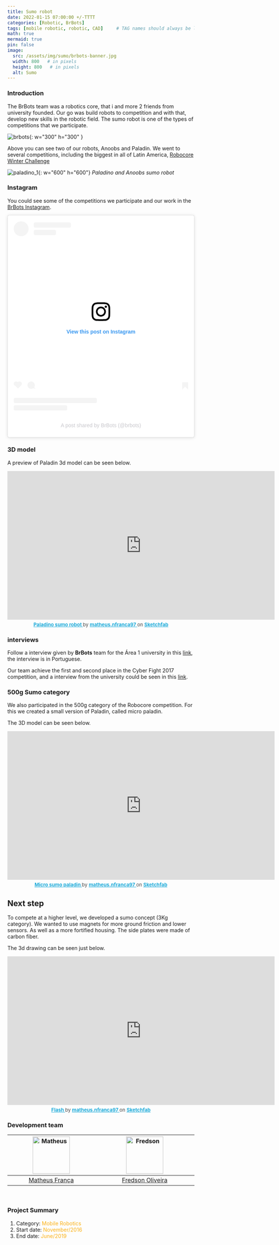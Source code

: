 ```yaml
---
title: Sumo robot
date: 2022-01-15 07:00:00 +/-TTTT
categories: [Robotic, BrBots]
tags: [mobile robotic, robotic, CAD]     # TAG names should always be lowercase
math: true
mermaid: true
pin: false
image: 
  src: /assets/img/sumo/brbots-banner.jpg
  width: 800   # in pixels
  height: 800   # in pixels
  alt: Sumo
---
```


### Introduction

The BrBots team was a robotics core, that i and more 2 friends from university founded. Our go was build robots to competition and with that, develop new skills in the robotic field. The sumo robot is one of the types of competitions that we participate. 

![brbots](/assets/img/sumo/brbots.jpg){: w="300" h="300" }

Above you can see two of our robots, Anoobs and Paladin. We went to several competitions, including the biggest in all of Latin America, [Robocore Winter Challenge](https://events.robocore.net/)

![paladino_1](/assets/img/sumo/sumo.png){: w="600" h="600"}
_Paladino and Anoobs sumo robot_  

### Instagram

You could see some of the competitions we participate and our work in the [BrBots Instagram](https://www.instagram.com/brbots/).

<center>
<blockquote class="instagram-media" data-instgrm-captioned data-instgrm-permalink="https://www.instagram.com/p/BaxO9Abgq4a/?utm_source=ig_embed&amp;utm_campaign=loading" data-instgrm-version="13" style=" background:#FFF; border:0; border-radius:3px; box-shadow:0 0 1px 0 rgba(0,0,0,0.5),0 1px 10px 0 rgba(0,0,0,0.15); margin: 1px; max-width:540px; min-width:326px; padding:0; width:99.375%; width:-webkit-calc(100% - 2px); width:calc(100% - 2px);"><div style="padding:16px;"> <a href="https://www.instagram.com/p/BaxO9Abgq4a/?utm_source=ig_embed&amp;utm_campaign=loading" style=" background:#FFFFFF; line-height:0; padding:0 0; text-align:center; text-decoration:none; width:100%;" target="_blank"> <div style=" display: flex; flex-direction: row; align-items: center;"> <div style="background-color: #F4F4F4; border-radius: 50%; flex-grow: 0; height: 40px; margin-right: 14px; width: 40px;"></div> <div style="display: flex; flex-direction: column; flex-grow: 1; justify-content: center;"> <div style=" background-color: #F4F4F4; border-radius: 4px; flex-grow: 0; height: 14px; margin-bottom: 6px; width: 100px;"></div> <div style=" background-color: #F4F4F4; border-radius: 4px; flex-grow: 0; height: 14px; width: 60px;"></div></div></div><div style="padding: 19% 0;"></div> <div style="display:block; height:50px; margin:0 auto 12px; width:50px;"><svg width="50px" height="50px" viewBox="0 0 60 60" version="1.1" xmlns="https://www.w3.org/2000/svg" xmlns:xlink="https://www.w3.org/1999/xlink"><g stroke="none" stroke-width="1" fill="none" fill-rule="evenodd"><g transform="translate(-511.000000, -20.000000)" fill="#000000"><g><path d="M556.869,30.41 C554.814,30.41 553.148,32.076 553.148,34.131 C553.148,36.186 554.814,37.852 556.869,37.852 C558.924,37.852 560.59,36.186 560.59,34.131 C560.59,32.076 558.924,30.41 556.869,30.41 M541,60.657 C535.114,60.657 530.342,55.887 530.342,50 C530.342,44.114 535.114,39.342 541,39.342 C546.887,39.342 551.658,44.114 551.658,50 C551.658,55.887 546.887,60.657 541,60.657 M541,33.886 C532.1,33.886 524.886,41.1 524.886,50 C524.886,58.899 532.1,66.113 541,66.113 C549.9,66.113 557.115,58.899 557.115,50 C557.115,41.1 549.9,33.886 541,33.886 M565.378,62.101 C565.244,65.022 564.756,66.606 564.346,67.663 C563.803,69.06 563.154,70.057 562.106,71.106 C561.058,72.155 560.06,72.803 558.662,73.347 C557.607,73.757 556.021,74.244 553.102,74.378 C549.944,74.521 548.997,74.552 541,74.552 C533.003,74.552 532.056,74.521 528.898,74.378 C525.979,74.244 524.393,73.757 523.338,73.347 C521.94,72.803 520.942,72.155 519.894,71.106 C518.846,70.057 518.197,69.06 517.654,67.663 C517.244,66.606 516.755,65.022 516.623,62.101 C516.479,58.943 516.448,57.996 516.448,50 C516.448,42.003 516.479,41.056 516.623,37.899 C516.755,34.978 517.244,33.391 517.654,32.338 C518.197,30.938 518.846,29.942 519.894,28.894 C520.942,27.846 521.94,27.196 523.338,26.654 C524.393,26.244 525.979,25.756 528.898,25.623 C532.057,25.479 533.004,25.448 541,25.448 C548.997,25.448 549.943,25.479 553.102,25.623 C556.021,25.756 557.607,26.244 558.662,26.654 C560.06,27.196 561.058,27.846 562.106,28.894 C563.154,29.942 563.803,30.938 564.346,32.338 C564.756,33.391 565.244,34.978 565.378,37.899 C565.522,41.056 565.552,42.003 565.552,50 C565.552,57.996 565.522,58.943 565.378,62.101 M570.82,37.631 C570.674,34.438 570.167,32.258 569.425,30.349 C568.659,28.377 567.633,26.702 565.965,25.035 C564.297,23.368 562.623,22.342 560.652,21.575 C558.743,20.834 556.562,20.326 553.369,20.18 C550.169,20.033 549.148,20 541,20 C532.853,20 531.831,20.033 528.631,20.18 C525.438,20.326 523.257,20.834 521.349,21.575 C519.376,22.342 517.703,23.368 516.035,25.035 C514.368,26.702 513.342,28.377 512.574,30.349 C511.834,32.258 511.326,34.438 511.181,37.631 C511.035,40.831 511,41.851 511,50 C511,58.147 511.035,59.17 511.181,62.369 C511.326,65.562 511.834,67.743 512.574,69.651 C513.342,71.625 514.368,73.296 516.035,74.965 C517.703,76.634 519.376,77.658 521.349,78.425 C523.257,79.167 525.438,79.673 528.631,79.82 C531.831,79.965 532.853,80.001 541,80.001 C549.148,80.001 550.169,79.965 553.369,79.82 C556.562,79.673 558.743,79.167 560.652,78.425 C562.623,77.658 564.297,76.634 565.965,74.965 C567.633,73.296 568.659,71.625 569.425,69.651 C570.167,67.743 570.674,65.562 570.82,62.369 C570.966,59.17 571,58.147 571,50 C571,41.851 570.966,40.831 570.82,37.631"></path></g></g></g></svg></div><div style="padding-top: 8px;"> <div style=" color:#3897f0; font-family:Arial,sans-serif; font-size:14px; font-style:normal; font-weight:550; line-height:18px;"> View this post on Instagram</div></div><div style="padding: 12.5% 0;"></div> <div style="display: flex; flex-direction: row; margin-bottom: 14px; align-items: center;"><div> <div style="background-color: #F4F4F4; border-radius: 50%; height: 12.5px; width: 12.5px; transform: translateX(0px) translateY(7px);"></div> <div style="background-color: #F4F4F4; height: 12.5px; transform: rotate(-45deg) translateX(3px) translateY(1px); width: 12.5px; flex-grow: 0; margin-right: 14px; margin-left: 2px;"></div> <div style="background-color: #F4F4F4; border-radius: 50%; height: 12.5px; width: 12.5px; transform: translateX(9px) translateY(-18px);"></div></div><div style="margin-left: 8px;"> <div style=" background-color: #F4F4F4; border-radius: 50%; flex-grow: 0; height: 20px; width: 20px;"></div> <div style=" width: 0; height: 0; border-top: 2px solid transparent; border-left: 6px solid #f4f4f4; border-bottom: 2px solid transparent; transform: translateX(16px) translateY(-4px) rotate(30deg)"></div></div><div style="margin-left: auto;"> <div style=" width: 0px; border-top: 8px solid #F4F4F4; border-right: 8px solid transparent; transform: translateY(16px);"></div> <div style=" background-color: #F4F4F4; flex-grow: 0; height: 12px; width: 16px; transform: translateY(-4px);"></div> <div style=" width: 0; height: 0; border-top: 8px solid #F4F4F4; border-left: 8px solid transparent; transform: translateY(-4px) translateX(8px);"></div></div></div> <div style="display: flex; flex-direction: column; flex-grow: 1; justify-content: center; margin-bottom: 24px;"> <div style=" background-color: #F4F4F4; border-radius: 4px; flex-grow: 0; height: 14px; margin-bottom: 6px; width: 224px;"></div> <div style=" background-color: #F4F4F4; border-radius: 4px; flex-grow: 0; height: 14px; width: 144px;"></div></div></a><p style=" color:#c9c8cd; font-family:Arial,sans-serif; font-size:14px; line-height:17px; margin-bottom:0; margin-top:8px; overflow:hidden; padding:8px 0 7px; text-align:center; text-overflow:ellipsis; white-space:nowrap;"><a href="https://www.instagram.com/p/BaxO9Abgq4a/?utm_source=ig_embed&amp;utm_campaign=loading" style=" color:#c9c8cd; font-family:Arial,sans-serif; font-size:14px; font-style:normal; font-weight:normal; line-height:17px; text-decoration:none;" target="_blank">A post shared by BrBots (@brbots)</a></p></div></blockquote> <script async src="//www.instagram.com/embed.js"></script>
</center>

### 3D model

A preview of Paladin 3d model can be seen below.

<center>
<div class="sketchfab-embed-wrapper"> <iframe title="Paladino sumo robot" frameborder="0" allowfullscreen mozallowfullscreen="true" webkitallowfullscreen="true" allow="autoplay; fullscreen; xr-spatial-tracking" xr-spatial-tracking execution-while-out-of-viewport execution-while-not-rendered web-share width="720" height="400" src="https://sketchfab.com/models/58b343517470464099b1ab5970b61805/embed?autostart=1"> </iframe> <p style="font-size: 13px; font-weight: normal; margin: 5px; color: #4A4A4A;"> <a href="https://sketchfab.com/3d-models/paladino-sumo-robot-58b343517470464099b1ab5970b61805?utm_medium=embed&utm_campaign=share-popup&utm_content=58b343517470464099b1ab5970b61805" target="_blank" style="font-weight: bold; color: #1CAAD9;"> Paladino sumo robot </a> by <a href="https://sketchfab.com/matheus.nfranca97?utm_medium=embed&utm_campaign=share-popup&utm_content=58b343517470464099b1ab5970b61805" target="_blank" style="font-weight: bold; color: #1CAAD9;"> matheus.nfranca97 </a> on <a href="https://sketchfab.com?utm_medium=embed&utm_campaign=share-popup&utm_content=58b343517470464099b1ab5970b61805" target="_blank" style="font-weight: bold; color: #1CAAD9;">Sketchfab</a></p></div>
</center>

### interviews

Follow a interview given by **BrBots** team for the Área 1 university in this [link](https://www.wyden.com.br/area1/noticias/construir-robos-uma-diversao-que-leva-engenharia-longe), the interview is in Portuguese.

Our team achieve the first and second place in the Cyber Fight 2017 competition, and a interview from the university could be seen in this [link](https://www.wyden.com.br/area1/noticias/competicoes-universitarias-estimulam-producao-e-criacao-de-alunos).

### 500g Sumo category

We also participated in the 500g category of the Robocore competition. For this we created a small version of Paladin, called micro paladin.

The 3D model can be seen below.

<center>
<div class="sketchfab-embed-wrapper"> <iframe title="Micro sumo paladin" frameborder="0" allowfullscreen mozallowfullscreen="true" webkitallowfullscreen="true" allow="autoplay; fullscreen; xr-spatial-tracking" xr-spatial-tracking execution-while-out-of-viewport execution-while-not-rendered web-share width="720" height="400" src="https://sketchfab.com/models/c70f396029de4fc285f06e31b7400a9b/embed?autostart=1"> </iframe> <p style="font-size: 13px; font-weight: normal; margin: 5px; color: #4A4A4A;"> <a href="https://sketchfab.com/3d-models/micro-sumo-paladin-c70f396029de4fc285f06e31b7400a9b?utm_medium=embed&utm_campaign=share-popup&utm_content=c70f396029de4fc285f06e31b7400a9b" target="_blank" style="font-weight: bold; color: #1CAAD9;"> Micro sumo paladin </a> by <a href="https://sketchfab.com/matheus.nfranca97?utm_medium=embed&utm_campaign=share-popup&utm_content=c70f396029de4fc285f06e31b7400a9b" target="_blank" style="font-weight: bold; color: #1CAAD9;"> matheus.nfranca97 </a> on <a href="https://sketchfab.com?utm_medium=embed&utm_campaign=share-popup&utm_content=c70f396029de4fc285f06e31b7400a9b" target="_blank" style="font-weight: bold; color: #1CAAD9;">Sketchfab</a></p></div>
</center>

## Next step

To compete at a higher level, we developed a sumo concept (3Kg category). We wanted to use magnets for more ground friction and lower sensors. As well as a more fortified housing. The side plates were made of carbon fiber.

The 3d drawing can be seen just below.

<center>
<div class="sketchfab-embed-wrapper"> <iframe title="Flash" frameborder="0" allowfullscreen mozallowfullscreen="true" webkitallowfullscreen="true" allow="autoplay; fullscreen; xr-spatial-tracking" xr-spatial-tracking execution-while-out-of-viewport execution-while-not-rendered web-share width="720" height="400" src="https://sketchfab.com/models/fe625d4aadae4b65a29e9180a3f47d3c/embed?autostart=1"> </iframe> <p style="font-size: 13px; font-weight: normal; margin: 5px; color: #4A4A4A;"> <a href="https://sketchfab.com/3d-models/flash-fe625d4aadae4b65a29e9180a3f47d3c?utm_medium=embed&utm_campaign=share-popup&utm_content=fe625d4aadae4b65a29e9180a3f47d3c" target="_blank" style="font-weight: bold; color: #1CAAD9;"> Flash </a> by <a href="https://sketchfab.com/matheus.nfranca97?utm_medium=embed&utm_campaign=share-popup&utm_content=fe625d4aadae4b65a29e9180a3f47d3c" target="_blank" style="font-weight: bold; color: #1CAAD9;"> matheus.nfranca97 </a> on <a href="https://sketchfab.com?utm_medium=embed&utm_campaign=share-popup&utm_content=fe625d4aadae4b65a29e9180a3f47d3c" target="_blank" style="font-weight: bold; color: #1CAAD9;">Sketchfab</a></p></div>
</center>

### Development team

<center>
<div>
  <div class=" col-xl-auto offset-xl-0 col-lg-4 offset-lg-0">
    <table class="table-borderless highlight">
      <thead>
        <tr>
          <th><center><img src="{{ 'assets/img/matheus_franca.jpeg' | relative_url }}" width="100" alt="Matheus" class="img-fluid rounded-circle" /></center></th>
          <th></th>
          <th><center><img src="{{ 'assets/img/fredson_oliveira.jpeg' | relative_url }}" width="100" alt="Fredson" class="img-fluid rounded-circle" /></center></th>
          <th></th>
        </tr>
      </thead>
      <tbody>
        <tr class="font-weight-bolder" style="text-align: center margin-top: 0">
          <td width="50%"><center><a href="https://www.linkedin.com/in/matheus-frança-b62044150">Matheus França</a></center></td>
          <td></td>
          <td width="50%"><center><a href="https://www.linkedin.com/in/fredson-oliveira-447a5a219">Fredson Oliveira</a></center></td>
          <td></td>
        </tr>
      </tbody>
    </table>
  </div>
</div>
</center>

<br>

### Project Summary

1. Category: <font color="#fbb117">Mobile Robotics</font>
3. Start date: <font color="#fbb117">November/2016</font>
4. End date: <font color="#fbb117">June/2019</font>

